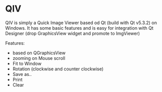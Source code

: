 QIV
===

QIV is simply a Quick Image Viewer based od Qt (build with Qt v5.3.2) on Windows. 
It has some basic features and is easy for integration with Qt Designer (drop GraphicsView widget and promote to ImgViewer)

Features:

- based on QGraphicsView
- zooming on Mouse scroll
- Fit to Window
- Rotation (clockwise and counter clockwise)
- Save as..
- Print
- Clear



